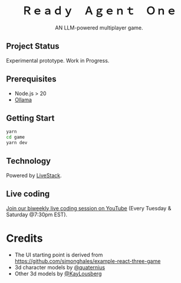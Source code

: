 <h1 align="center"> Ｒｅａｄｙ　Ａｇｅｎｔ　Ｏｎｅ </h1>
<p align="center">AN LLM-powered multiplayer game.</p>

## Project Status

Experimental prototype. Work in Progress.

## Prerequisites
- Node.js > 20
- [Ollama](https://ollama.com/)

## Getting Start

```bash
yarn
cd game
yarn dev
```

## Technology

Powered by [LiveStack](https://github.com/zigzag-tech/livestack).

## Live coding

[Join our biweekly live coding session on YouTube](https://www.youtube.com/@zigzag-ai/streams) (Every Tuesday & Saturday @7:30pm EST).


# Credits

- The UI starting point is derived from https://github.com/simonghales/example-react-three-game
- 3d character models by [@quaternius](https://twitter.com/quaternius)
- Other 3d models by [@KayLousberg](https://twitter.com/KayLousberg)
